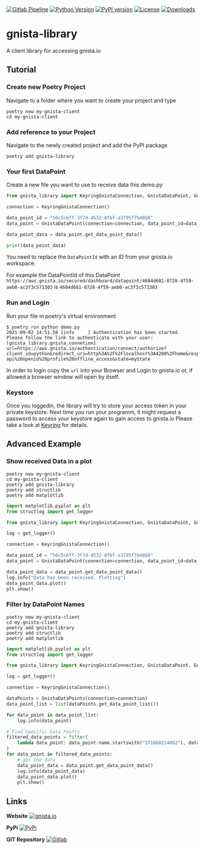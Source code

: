 [![Gitlab Pipeline](https://gitlab.com/campfiresolutions/public/gnista.io-python-library/badges/main/pipeline.svg)](https://gitlab.com/campfiresolutions/public/gnista.io-python-library/-/pipelines)  [![Python Version](https://img.shields.io/pypi/pyversions/gnista-library)](https://pypi.org/project/gnista-library/)  [![PyPI version](https://img.shields.io/pypi/v/gnista-library)](https://pypi.org/project/gnista-library/)  [![License](https://img.shields.io/pypi/l/gnista-library)](https://pypi.org/project/gnista-library/)  [![Downloads](https://img.shields.io/pypi/dm/gnista-library)](https://pypi.org/project/gnista-library/) 

# gnista-library
A client library for accessing gnista.io

## Tutorial
### Create new Poetry Project
Navigate to a folder where you want to create your project and type
```shell
poetry new my-gnista-client
cd my-gnista-client
```

### Add reference to your Project
Navigate to the newly created project and add the PyPI package
```shell
poetry add gnista-library
``` 

### Your first DataPoint
Create a new file you want to use to receive data this demo.py

```python
from gnista_library import KeyringGnistaConnection, GnistaDataPoint, GnistaDataPoints

connection = KeyringGnistaConnection()

data_point_id = "56c5c6ff-3f7d-4532-8fbf-a3795f7b48b8"
data_point = GnistaDataPoint(connection=connection, data_point_id=data_point_id)

data_point_data = data_point.get_data_point_data()

print(data_point_data)
```

You need to replace the `DataPointId` with an ID from your gnista.io workspace.

For example the DataPointId of this DataPoint `https://aws.gnista.io/secured/dashboard/datapoint/4684d681-8728-4f59-aeb0-ac3f3c573303` is `4684d681-8728-4f59-aeb0-ac3f3c573303`

### Run and Login
Run your file in poetry's virtual environment
```console
$ poetry run python demo.py
2021-09-02 14:51.58 [info     ] Authentication has been started. Please follow the link to authenticate with your user: [gnista_library.gnista_connetion] url=https://aws.gnista.io/authentication/connect/authorize?client_id=python&redirect_uri=http%3A%2F%2Flocalhost%3A4200%2Fhome&response_type=code&scope=data-api%20openid%20profile%20offline_access&state=myState
```
In order to login copy the `url` into your Browser and Login to gnista.io or, if allowed a browser window will open by itself.

### Keystore
Once you loggedin, the library will try to store your access token in your private keystore. Next time you run your programm, it might request a password to access your keystore again to gain access to gnista.io
Please take a look at [Keyring](https://pypi.org/project/keyring/) for details.

## Advanced Example
### Show received Data in a plot
```shell
poetry new my-gnista-client
cd my-gnista-client
poetry add gnista-library
poetry add structlib
poetry add matplotlib
```

```python
import matplotlib.pyplot as plt
from structlog import get_logger

from gnista_library import KeyringGnistaConnection, GnistaDataPoint, GnistaDataPoints

log = get_logger()

connection = KeyringGnistaConnection()

data_point_id = "56c5c6ff-3f7d-4532-8fbf-a3795f7b48b8"
data_point = GnistaDataPoint(connection=connection, data_point_id=data_point_id)

data_point_data = data_point.get_data_point_data()
log.info("Data has been received. Plotting")
data_point_data.plot()
plt.show()

```

### Filter by DataPoint Names
```shell
poetry new my-gnista-client
cd my-gnista-client
poetry add gnista-library
poetry add structlib
poetry add matplotlib
```

```python
import matplotlib.pyplot as plt
from structlog import get_logger

from gnista_library import KeyringGnistaConnection, GnistaDataPoint, GnistaDataPoints

log = get_logger()

connection = KeyringGnistaConnection()

dataPoints = GnistaDataPoints(connection=connection)
data_point_list = list(dataPoints.get_data_point_list())

for data_point in data_point_list:
    log.info(data_point)

# Find Specific Data Points
filtered_data_points = filter(
    lambda data_point: data_point.name.startswith("371880214002"), data_point_list
)
for data_point in filtered_data_points:
    # get the data
    data_point_data = data_point.get_data_point_data()
    log.info(data_point_data)
    data_point_data.plot()
    plt.show()

```



## Links
**Website**
[![gnista.io](https://www.gnista.io/assets/images/gnista-logo-small.svg)](gnista.io)

**PyPi**
[![PyPi](https://pypi.org/static/images/logo-small.95de8436.svg)](https://pypi.org/project/gnista-library/)

**GIT Repository**
[![Gitlab](https://about.gitlab.com/images/icons/logos/slp-logo.svg)](https://gitlab.com/campfiresolutions/public/gnista.io-python-library)
